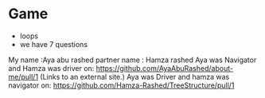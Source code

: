 # Game

* loops
* we have 7 questions

My name :Aya abu rashed
partner name : Hamza rashed
Aya was Navigator and Hamza was driver on: https://github.com/AyaAbuRashed/about-me/pull/1 (Links to an external site.) 
Aya was Driver and hamza was navigator  on: https://github.com/Hamza-Rashed/TreeStructure/pull/1


